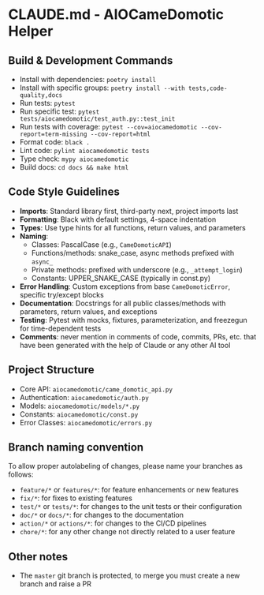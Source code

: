 # CLAUDE.md - AIOCameDomotic Helper

## Build & Development Commands
- Install with dependencies: `poetry install`
- Install with specific groups: `poetry install --with tests,code-quality,docs`
- Run tests: `pytest`
- Run specific test: `pytest tests/aiocamedomotic/test_auth.py::test_init`
- Run tests with coverage: `pytest --cov=aiocamedomotic --cov-report=term-missing --cov-report=html`
- Format code: `black .`
- Lint code: `pylint aiocamedomotic tests`
- Type check: `mypy aiocamedomotic`
- Build docs: `cd docs && make html`

## Code Style Guidelines
- **Imports**: Standard library first, third-party next, project imports last
- **Formatting**: Black with default settings, 4-space indentation
- **Types**: Use type hints for all functions, return values, and parameters
- **Naming**:
  - Classes: PascalCase (e.g., `CameDomoticAPI`)
  - Functions/methods: snake_case, async methods prefixed with `async_`
  - Private methods: prefixed with underscore (e.g., `_attempt_login`)
  - Constants: UPPER_SNAKE_CASE (typically in const.py)
- **Error Handling**: Custom exceptions from base `CameDomoticError`, specific try/except blocks
- **Documentation**: Docstrings for all public classes/methods with parameters, return values, and exceptions
- **Testing**: Pytest with mocks, fixtures, parameterization, and freezegun for time-dependent tests
- **Comments**: never mention in comments of code, commits, PRs, etc. that have been generated with the help of Claude or any other AI tool

## Project Structure
- Core API: `aiocamedomotic/came_domotic_api.py`
- Authentication: `aiocamedomotic/auth.py`
- Models: `aiocamedomotic/models/*.py`
- Constants: `aiocamedomotic/const.py`
- Error Classes: `aiocamedomotic/errors.py`

## Branch naming convention
To allow proper autolabeling of changes, please name your branches as follows:
- `feature/*` or `features/*`: for feature enhancements or new features
- `fix/*`: for fixes to existing features
- `test/*` or `tests/*`: for changes to the unit tests or their configuration
- `doc/*` or `docs/*`: for changes to the documentation
- `action/*` or `actions/*`: for changes to the CI/CD pipelines
- `chore/*`: for any other change not directly related to a user feature

## Other notes
- The `master` git branch is protected, to merge you must create a new branch and raise a PR